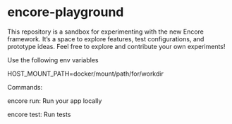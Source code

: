# encore-playground
This repository is a sandbox for experimenting with the new Encore framework. It’s a space to explore features, test configurations, and prototype ideas. Feel free to explore and contribute your own experiments!


Use the following env variables

HOST_MOUNT_PATH=docker/mount/path/for/workdir


Commands:

encore run: Run your app locally

encore test: Run tests